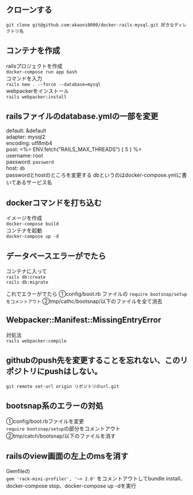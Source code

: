 ## クローンする
`git clone git@github.com:akaoni0000/docker-rails-mysql.git 好きなディレクトリ名`
## コンテナを作成
railsプロジェクトを作成<br>
`docker-compose run app bash`<br>
コマンドを入力<br>
`rails new . --force --database=mysql`<br>
webpackerをインストール<br>
`rails webpacker:install`<br>

## railsファイルのdatabase.ymlの一部を変更
default: &default<br>
  adapter: mysql2<br>
  encoding: utf8mb4<br>
  pool: <%= ENV.fetch("RAILS_MAX_THREADS") { 5 } %><br>
  username: root<br>
  password: `password`<br> 
  host: `db`<br>
  passwordとhostのところを変更する dbというのはdocker-compose.ymlに書いてあるサービス名<br>
  
## dockerコマンドを打ち込む
イメージを作成<br>
`docker-compose build`<br>
コンテナを起動<br>
`docker-compose up -d`

## データベースエラーがでたら
コンテナに入って<br>
`rails db:create`<br>
`rails db:migrate`

これでエラーがでたら
①config/boot.rb ファイルの
`require bootsnap/setup をコメントアウト`
②tmp/cathc/bootsnap/以下のファイルを全て消去

## Webpacker::Manifest::MissingEntryError
対処法<br>
`rails webpacker:compile`

## githubのpush先を変更することを忘れない、このリポジトリにpushはしない。
`git remote set-url origin リポジトリのurl.git`

## bootsnap系のエラーの対処
①config/boot.rbファイルを変更<br>
`require bootsnap/setup`の部分をコメントアウト<br>
②tmp/catch/bootsnap/以下のファイルを消す

## railsのview画面の左上のmsを消す
Gemfileの<br>
`gem 'rack-mini-profiler', '~> 2.0'` をコメントアウトしてbundle install、docker-compose stop、docker-compose up -dを実行

